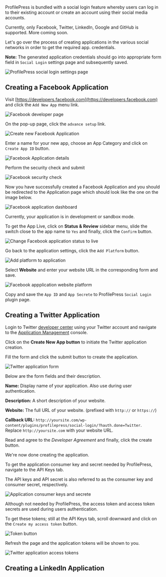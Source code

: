 ProfilePress is bundled with a social login feature whereby users can log in to their existing account or create an account using their social media accounts.  


Currently, only Facebook, Twitter, LinkedIn, Google and GitHub is supported. More coming soon.


Let's go over the process of creating applications in the various social networks in order to get the required app. credentials.


**Note:** The generated application credentials should go into appropriate form field in `Social Login` settings page and subsequently saved.


![ProfilePress social login settings page](img/social-app-credentials.png)


## Creating a Facebook Application

Visit [https://developers.facebook.com](https://developers.facebook.com) and click the `Add New App` menu link.


![Facebook developer page](img/fb-developer-page.png)


On the pop-up page, click the `advance setup` link.


![Create new Facebook Application](img/fb-add-new-app.png)


Enter a name for your new app, choose an App Category and click on `Create App ID` button.


![Facebook Application details](img/fb-app-details.png)


Perform the security check and submit

![Facebook security check](img/fb-security-check.png)


Now you have successfully created a Facebook Application and you should be redirected to the Application page which should look like the one on the image below.


![Facebook application dashboard](img/fb-app-dashboard.png)


Currently, your application is in development or sandbox mode.

To get the App Live, click on **Status & Review** sidebar menu, slide the switch close to the app name to `Yes` and finally, click the `Confirm` button.


![Change Facebook application status to live](img/fb-app-live.png)


Go back to the application settings, click the `Add Platform` button.


![Add platform to application](img/add-platform.png)


Select **Website** and enter your website URL in the corresponding form and save.


![Facebook appplication website platform](img/fb-website-platform.png)


Copy and save the `App ID` and `App Secrete` to ProfilePress `Social Login` plugin page.



## Creating a Twitter Application

Login to Twitter [developer center](ps://dev.twitter.com/) using your Twitter account and navigate to the [Application Management](https://apps.twitter.com/) console.


Click on the **Create New App button** to initiate the Twitter application creation.


Fill the form and click the submit button to create the application.


![Twitter application form](img/twitter-application-form.png)


Below are the form fields and their description.


**Name:** Display name of your application. Also use during user authentication.


**Description:** A short description of your website.


**Website:** The full URL of your website. (prefixed with `http://` or `https://`)


**Callback URL:** `http://yoursite.com/wp-content/plugins/profilepress/social-login/?hauth.done=Twitter`.  
Replace `http://yoursite.com` with your website URL.


Read and agree to the *Developer Agreement* and finally, click the create button.


We're now done creating the application.


To get the application consumer key and secret needed by ProfilePress, navigate to the API Keys tab.


The API keys and API secret is also referred to as the consumer key and consumer secret, respectively.


![Application consumer keys and secrete](img/app-keys-secret.png)


Although not needed by ProfilePress, the access token and access token secrets are used during users authentication.


To get these tokens; still at the API Keys tab, scroll downward and click on the `Create my access token` button.


![Token button](img/create-access-tokens.png)


Refresh the page and the application tokens will be shown to you.


![Twitter application access tokens](img/access-token-details.png)



## Creating a LinkedIn Application
